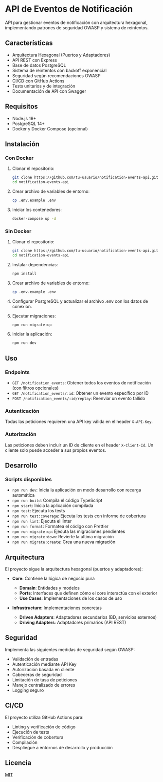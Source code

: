 # API de Eventos de Notificación

API para gestionar eventos de notificación con arquitectura hexagonal, implementando patrones de seguridad OWASP y sistema de reintentos.

## Características

- Arquitectura Hexagonal (Puertos y Adaptadores)
- API REST con Express
- Base de datos PostgreSQL
- Sistema de reintentos con backoff exponencial
- Seguridad según recomendaciones OWASP
- CI/CD con GitHub Actions
- Tests unitarios y de integración
- Documentación de API con Swagger

## Requisitos

- Node.js 18+
- PostgreSQL 14+
- Docker y Docker Compose (opcional)

## Instalación

### Con Docker

1. Clonar el repositorio:
   ```bash
   git clone https://github.com/tu-usuario/notification-events-api.git
   cd notification-events-api
   ```

2. Crear archivo de variables de entorno:
   ```bash
   cp .env.example .env
   ```

3. Iniciar los contenedores:
   ```bash
   docker-compose up -d
   ```

### Sin Docker

1. Clonar el repositorio:
   ```bash
   git clone https://github.com/tu-usuario/notification-events-api.git
   cd notification-events-api
   ```

2. Instalar dependencias:
   ```bash
   npm install
   ```

3. Crear archivo de variables de entorno:
   ```bash
   cp .env.example .env
   ```

4. Configurar PostgreSQL y actualizar el archivo .env con los datos de conexión.

5. Ejecutar migraciones:
   ```bash
   npm run migrate:up
   ```

6. Iniciar la aplicación:
   ```bash
   npm run dev
   ```

## Uso

### Endpoints

- `GET /notification_events`: Obtener todos los eventos de notificación (con filtros opcionales)
- `GET /notification_events/:id`: Obtener un evento específico por ID
- `POST /notification_events/:id/replay`: Reenviar un evento fallido

### Autenticación

Todas las peticiones requieren una API key válida en el header `X-API-Key`.

### Autorización

Las peticiones deben incluir un ID de cliente en el header `X-Client-Id`. Un cliente solo puede acceder a sus propios eventos.

## Desarrollo

### Scripts disponibles

- `npm run dev`: Inicia la aplicación en modo desarrollo con recarga automática
- `npm run build`: Compila el código TypeScript
- `npm start`: Inicia la aplicación compilada
- `npm test`: Ejecuta los tests
- `npm run test:coverage`: Ejecuta los tests con informe de cobertura
- `npm run lint`: Ejecuta el linter
- `npm run format`: Formatea el código con Prettier
- `npm run migrate:up`: Ejecuta las migraciones pendientes
- `npm run migrate:down`: Revierte la última migración
- `npm run migrate:create`: Crea una nueva migración

## Arquitectura

El proyecto sigue la arquitectura hexagonal (puertos y adaptadores):

- **Core**: Contiene la lógica de negocio pura
  - **Domain**: Entidades y modelos
  - **Ports**: Interfaces que definen cómo el core interactúa con el exterior
  - **Use Cases**: Implementaciones de los casos de uso

- **Infrastructure**: Implementaciones concretas
  - **Driven Adapters**: Adaptadores secundarios (BD, servicios externos)
  - **Driving Adapters**: Adaptadores primarios (API REST)

## Seguridad

Implementa las siguientes medidas de seguridad según OWASP:

- Validación de entradas
- Autenticación mediante API Key
- Autorización basada en cliente
- Cabeceras de seguridad
- Limitación de tasa de peticiones
- Manejo centralizado de errores
- Logging seguro

## CI/CD

El proyecto utiliza GitHub Actions para:

- Linting y verificación de código
- Ejecución de tests
- Verificación de cobertura
- Compilación
- Despliegue a entornos de desarrollo y producción

## Licencia

[MIT](LICENSE)